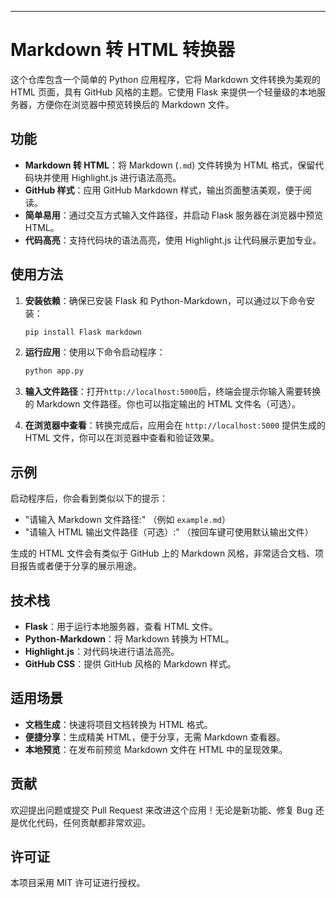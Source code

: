 ---

# Markdown 转 HTML 转换器

这个仓库包含一个简单的 Python 应用程序，它将 Markdown 文件转换为美观的 HTML 页面，具有 GitHub 风格的主题。它使用 Flask 来提供一个轻量级的本地服务器，方便你在浏览器中预览转换后的 Markdown 文件。

## 功能
- **Markdown 转 HTML**：将 Markdown (`.md`) 文件转换为 HTML 格式，保留代码块并使用 Highlight.js 进行语法高亮。
- **GitHub 样式**：应用 GitHub Markdown 样式，输出页面整洁美观，便于阅读。
- **简单易用**：通过交互方式输入文件路径，并启动 Flask 服务器在浏览器中预览 HTML。
- **代码高亮**：支持代码块的语法高亮，使用 Highlight.js 让代码展示更加专业。

## 使用方法
1. **安装依赖**：确保已安装 Flask 和 Python-Markdown，可以通过以下命令安装：
    ```sh
    pip install Flask markdown
    ```

2. **运行应用**：使用以下命令启动程序：
    ```sh
    python app.py
    ```

3. **输入文件路径**：打开`http://localhost:5000`后，终端会提示你输入需要转换的 Markdown 文件路径。你也可以指定输出的 HTML 文件名（可选）。

4. **在浏览器中查看**：转换完成后，应用会在 `http://localhost:5000` 提供生成的 HTML 文件，你可以在浏览器中查看和验证效果。

## 示例
启动程序后，你会看到类似以下的提示：
- "请输入 Markdown 文件路径:" （例如 `example.md`）
- "请输入 HTML 输出文件路径（可选）:" （按回车键可使用默认输出文件）

生成的 HTML 文件会有类似于 GitHub 上的 Markdown 风格，非常适合文档、项目报告或者便于分享的展示用途。

## 技术栈
- **Flask**：用于运行本地服务器，查看 HTML 文件。
- **Python-Markdown**：将 Markdown 转换为 HTML。
- **Highlight.js**：对代码块进行语法高亮。
- **GitHub CSS**：提供 GitHub 风格的 Markdown 样式。

## 适用场景
- **文档生成**：快速将项目文档转换为 HTML 格式。
- **便捷分享**：生成精美 HTML，便于分享，无需 Markdown 查看器。
- **本地预览**：在发布前预览 Markdown 文件在 HTML 中的呈现效果。

## 贡献
欢迎提出问题或提交 Pull Request 来改进这个应用！无论是新功能、修复 Bug 还是优化代码，任何贡献都非常欢迎。

## 许可证
本项目采用 MIT 许可证进行授权。

